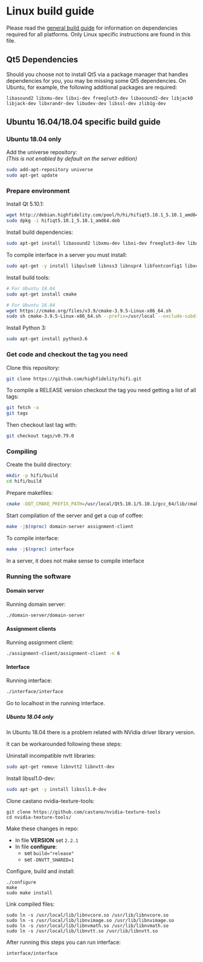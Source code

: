 # Linux build guide

Please read the [general build guide](BUILD.md) for information on dependencies required for all platforms. Only Linux specific instructions are found in this file.

## Qt5 Dependencies

Should you choose not to install Qt5 via a package manager that handles dependencies for you, you may be missing some Qt5 dependencies. On Ubuntu, for example, the following additional packages are required:

    libasound2 libxmu-dev libxi-dev freeglut3-dev libasound2-dev libjack0 libjack-dev libxrandr-dev libudev-dev libssl-dev zlib1g-dev

## Ubuntu 16.04/18.04 specific build guide

### Ubuntu 18.04 only
Add the universe repository:  
_(This is not enabled by default on the server edition)_
```bash
sudo add-apt-repository universe
sudo apt-get update
```

### Prepare environment
Install Qt 5.10.1:
```bash
wget http://debian.highfidelity.com/pool/h/hi/hifiqt5.10.1_5.10.1_amd64.deb
sudo dpkg -i hifiqt5.10.1_5.10.1_amd64.deb
```

Install build dependencies:
```bash
sudo apt-get install libasound2 libxmu-dev libxi-dev freeglut3-dev libasound2-dev libjack0 libjack-dev libxrandr-dev libudev-dev libssl-dev zlib1g-dev
```

To compile interface in a server you must install:
```bash
sudo apt-get -y install libpulse0 libnss3 libnspr4 libfontconfig1 libxcursor1 libxcomposite1 libxtst6 libxslt1.1
```

Install build tools:
```bash
# For Ubuntu 18.04
sudo apt-get install cmake
```
```bash
# For Ubuntu 16.04
wget https://cmake.org/files/v3.9/cmake-3.9.5-Linux-x86_64.sh
sudo sh cmake-3.9.5-Linux-x86_64.sh --prefix=/usr/local --exclude-subdir
```

Install Python 3:
```bash
sudo apt-get install python3.6
```


### Get code and checkout the tag you need

Clone this repository:
```bash
git clone https://github.com/highfidelity/hifi.git
```

To compile a RELEASE version checkout the tag you need getting a list of all tags:
```bash
git fetch -a
git tags
```

Then checkout last tag with:
```bash
git checkout tags/v0.79.0
```

### Compiling

Create the build directory:
```bash
mkdir -p hifi/build
cd hifi/build
```

Prepare makefiles:
```bash
cmake -DQT_CMAKE_PREFIX_PATH=/usr/local/Qt5.10.1/5.10.1/gcc_64/lib/cmake -DBUILD_SHARED_LIBS=ON ..
```

Start compilation of the server and get a cup of coffee:
```bash
make -j$(nproc) domain-server assignment-client
```

To compile interface:
```bash
make -j$(nproc) interface
```

In a server, it does not make sense to compile interface

### Running the software

#### Domain server

Running domain server:
```bash
./domain-server/domain-server
```

#### Assignment clients

Running assignment client:
```bash
./assignment-client/assignment-client -n 6
```

#### Interface

Running interface:
```bash
./interface/interface
```

Go to localhost in the running interface.

##### Ubuntu 18.04 only

In Ubuntu 18.04 there is a problem related with NVidia driver library version.

It can be workarounded following these steps:

Uninstall incompatible nvtt libraries:
```bash
sudo apt-get remove libnvtt2 libnvtt-dev
```

Install libssl1.0-dev:
```bash
sudo apt-get -y install libssl1.0-dev
```

Clone castano nvidia-texture-tools:
```
git clone https://github.com/castano/nvidia-texture-tools
cd nvidia-texture-tools/
```

Make these changes in repo:
* In file **VERSION** set `2.2.1`
* In file **configure**:
  * set `build="release"`
  * set `-DNVTT_SHARED=1`

Configure, build and install:
```
./configure
make
sudo make install
```

Link compiled files:
```
sudo ln -s /usr/local/lib/libnvcore.so /usr/lib/libnvcore.so
sudo ln -s /usr/local/lib/libnvimage.so /usr/lib/libnvimage.so
sudo ln -s /usr/local/lib/libnvmath.so /usr/lib/libnvmath.so
sudo ln -s /usr/local/lib/libnvtt.so /usr/lib/libnvtt.so
```

After running this steps you can run interface:
```
interface/interface
```
